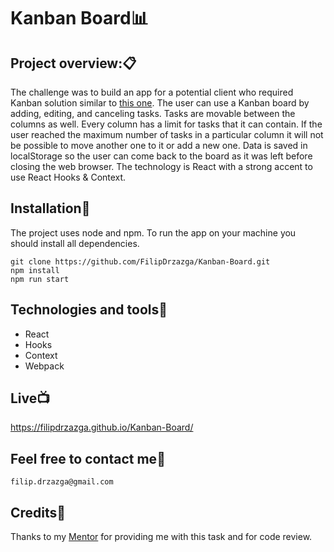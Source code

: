 # Kanban Board:bar_chart:


## Project overview::clipboard:

The challenge was to build an app for a potential client who required Kanban solution similar to [this one](https://kanbanblog.com/explained/).
The user can use a Kanban board by adding, editing, and canceling tasks. Tasks are movable between the columns as well.
Every column has a limit for tasks that it can contain.
If the user reached the maximum number of tasks in a particular column it will not be possible to move another one to it or add a new one.
Data is saved in localStorage so the user can come back to the board as it was left before closing the web browser.
The technology is React with a strong accent to use React Hooks & Context.

## Installation:dvd:

The project uses node and npm. To run the app on your machine you should install all dependencies.

```
git clone https://github.com/FilipDrzazga/Kanban-Board.git
npm install
npm run start
```

## Technologies and tools:wrench:

* React
* Hooks
* Context
* Webpack

## Live:tv:

<https://filipdrzazga.github.io/Kanban-Board/>

## Feel free to contact me:thought_balloon:

`filip.drzazga@gmail.com`


## Credits:raised_hands:

Thanks to my [Mentor](https://github.com/devmentor-pl) for providing me with this task and for code review.
